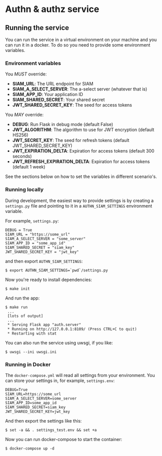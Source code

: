 # Authn & authz service

## Running the service

You can run the service in a virtual environment on your machine and you can run it in a docker. To do so you need to provide some environment variables.

### Environment variables

You _MUST_ override:

- __SIAM_URL__: The URL endpoint for SIAM
- __SIAM_A_SELECT_SERVER__: The a-select server (whatever that is)
- __SIAM_APP_ID__: Your application ID
- __SIAM_SHARED_SECRET__: Your shared secret
- __JWT_SHARED_SECRET_KEY__: The seed for access tokens

You _MAY_ override:

- __DEBUG__: Run Flask in debug mode (default False)
- __JWT_ALGORITHM__: The algorithm to use for JWT encryption (default HS256)
- __JWT_SECRET_KEY__: The seed for refresh tokens (default JWT_SHARED_SECRET_KEY)
- __JWT_EXPIRATION_DELTA__: Expiration for access tokens (default 300 seconds)
- __JWT_REFRESH_EXPIRATION_DELTA__: Expiration for access tokens (default 1 week)

See the sections below on how to set the variables in different scenario's.

### Running locally

During development, the easiest way to provide settings is by creating a `settings.py` file and pointing to it in a `AUTHN_SIAM_SETTINGS` environment variable.

For example, `settings.py`:

```
DEBUG = True
SIAM_URL = "https://some_url"
SIAM_A_SELECT_SERVER = "some_server"
SIAM_APP_ID = "some_app_id"
SIAM_SHARED_SECRET = "siam_key"
JWT_SHARED_SECRET_KEY = "jwt_key"
```

and then export `AUTHN_SIAM_SETTINGS`:

```
$ export AUTHN_SIAM_SETTINGS=`pwd`/settings.py
```

Now you're ready to install dependencies:

```
$ make init
```

And run the app:

```
$ make run
 ...
 [lots of output]
 ...
 * Serving Flask app "auth.server"
 * Running on http://127.0.0.1:8109/ (Press CTRL+C to quit)
 * Restarting with stat

```

You can also run the service using uwsgi, if you like:

```
$ uwsgi --ini uwsgi.ini
```


### Running in Docker

The `docker-compose.yml` will read all settings from your environment. You can store your settings in, for example, `settings.env`:

```
DEBUG=True
SIAM_URL=https://some_url
SIAM_A_SELECT_SERVER=some_server
SIAM_APP_ID=some_app_id
SIAM_SHARED_SECRET=siam_key
JWT_SHARED_SECRET_KEY=jwt_key
```

And then export the settings like this:

```
$ set -a && . settings_test.env && set +a
```

Now you can run docker-compose to start the container:

```
$ docker-compose up -d
```
